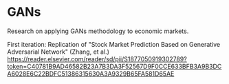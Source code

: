 # GANs

Research on applying GANs methodology to economic markets.

First iteration: Replication of "Stock Market Prediction Based on Generative Adversarial Network" (Zhang, et al.) 
https://reader.elsevier.com/reader/sd/pii/S1877050919302789?token=C40781B9AD46582B23A7B3DA3F52567D9F0CCE633BFB3A9B3DCA6028E6C22BDFC51386315630A3A9329B65FA581D65AE
